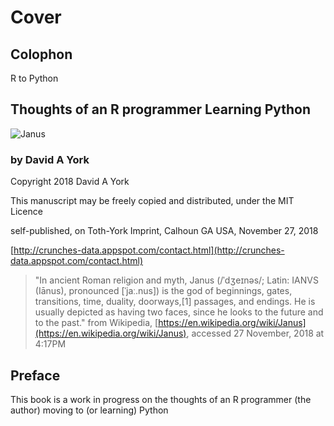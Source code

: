 # Cover

## Colophon

R to Python

## Thoughts of an R programmer Learning Python

![Janus](.gitbook/assets/janus-istock-494706611alpha.png)

### by David A York

Copyright 2018 David A York   


This manuscript may be freely copied and distributed, under the MIT Licence

self-published, on Toth-York Imprint, Calhoun GA USA, November 27, 2018

[http://crunches-data.appspot.com/contact.html](http://crunches-data.appspot.com/contact.html)

> "In ancient Roman religion and myth, Janus \(/ˈdʒeɪnəs/; Latin: IANVS \(Iānus\), pronounced \[ˈjaː.nus\]\) is the god of beginnings, gates, transitions, time, duality, doorways,\[1\] passages, and endings. He is usually depicted as having two faces, since he looks to the future and to the past." from Wikipedia, [https://en.wikipedia.org/wiki/Janus](https://en.wikipedia.org/wiki/Janus), accessed 27 November, 2018 at 4:17PM

## Preface

This book is a work in progress on the thoughts of an R programmer \(the author\) moving to \(or learning\) Python

